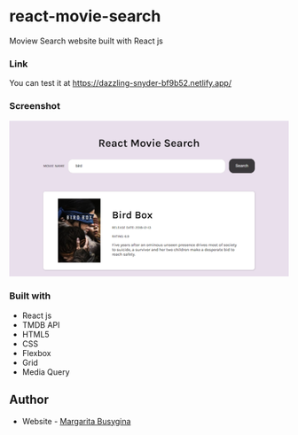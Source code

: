 # react-movie-search
Moview Search website built with React js

### Link
You can test it at https://dazzling-snyder-bf9b52.netlify.app/


### Screenshot

![](./screenshot-birdbox.PNG)



### Built with
- React js
- TMDB API
- HTML5
- CSS
- Flexbox
- Grid
- Media Query

## Author

- Website - [Margarita Busygina](https://festive-meninsky-f42b8d.netlify.app/)
